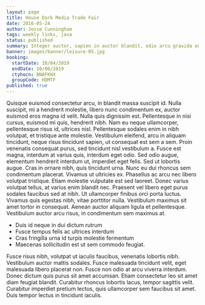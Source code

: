 ```yaml
---
layout: page
title: House Dark Media Trade Fair
date: 2016-05-24
author: Jesse Cunningham
tags: weekly links, java
status: published
summary: Integer auctor, sapien in auctor blandit, odio arcu gravida odio.
banner: images/banner/leisure-05.jpg
booking:
  startDate: 10/04/2019
  endDate: 10/06/2019
  ctyhocn: BNAFKHX
  groupCode: HDMTF
published: true
---
```

Quisque euismod consectetur arcu, in blandit massa suscipit id. Nulla suscipit, mi a hendrerit molestie, libero nunc condimentum ex, auctor euismod eros magna id velit. Nulla quis dignissim est. Pellentesque in nisi cursus, euismod mi quis, hendrerit nibh. Nam eu neque ullamcorper, pellentesque risus id, ultrices nisl. Pellentesque sodales enim in nibh volutpat, et tristique ante molestie. Vestibulum eleifend, arcu in aliquam tincidunt, neque risus tincidunt sapien, ut consequat est sem a sem. Proin venenatis consequat purus, sed tincidunt nisl vestibulum a. Fusce est magna, interdum at varius quis, interdum eget odio.
Sed odio augue, elementum hendrerit interdum ut, imperdiet eget felis. Sed ut lobortis augue. Cras in ornare nibh, quis tincidunt urna. Nunc eu dui rhoncus sem condimentum placerat. Vivamus ut ultricies ex. Phasellus ac arcu nec libero volutpat tristique. Etiam molestie vulputate est sed laoreet. Donec varius volutpat tellus, at varius enim blandit nec. Praesent vel libero eget purus sodales faucibus sed at nibh. Ut ullamcorper finibus orci porta luctus. Vivamus quis egestas nibh, vitae porttitor nulla. Vestibulum maximus sit amet tortor in consequat. Aenean auctor aliquam ligula et pellentesque. Vestibulum auctor arcu risus, in condimentum sem maximus at.

* Duis id neque in dui dictum rutrum
* Fusce tempus felis ac ultrices interdum
* Cras fringilla urna id turpis molestie fermentum
* Maecenas sollicitudin est ut sem commodo feugiat.

Fusce risus nibh, volutpat ut iaculis faucibus, venenatis lobortis nibh. Vestibulum auctor mattis sodales. Fusce malesuada tincidunt velit, eget malesuada libero placerat non. Fusce non odio at arcu viverra interdum. Donec dictum quis purus sit amet accumsan. Etiam consectetur leo sit amet diam feugiat blandit. Curabitur rhoncus lobortis lacus, tempor sagittis velit. Curabitur imperdiet pretium lectus, quis ullamcorper sem faucibus sit amet. Duis tempor lectus in tincidunt iaculis.
